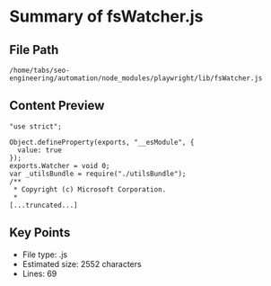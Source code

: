 # Summary of fsWatcher.js
  
## File Path
`/home/tabs/seo-engineering/automation/node_modules/playwright/lib/fsWatcher.js`

## Content Preview
```
"use strict";

Object.defineProperty(exports, "__esModule", {
  value: true
});
exports.Watcher = void 0;
var _utilsBundle = require("./utilsBundle");
/**
 * Copyright (c) Microsoft Corporation.
 *
[...truncated...]
```

## Key Points
- File type: .js
- Estimated size: 2552 characters
- Lines: 69
